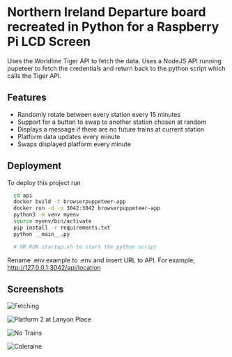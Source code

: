 # Northern Ireland Departure board recreated in Python for a Raspberry Pi LCD Screen


Uses the Worldline Tiger API to fetch the data. Uses a NodeJS API running pupeteer to fetch the credentials and return back to the python script which calls the Tiger API.

## Features

- Randomly rotate between every station every 15 minutes
- Support for a button to swap to another station chosen at random
- Displays a message if there are no future trains at current station
- Platform data updates every minute
- Swaps displayed platform every minute






## Deployment

To deploy this project run

```bash
  cd api
  docker build -t browserpuppeteer-app
  docker run -d -p 3042:3042 browserpuppeteer-app
  python3 -m venv myenv
  source myenv/bin/activate
  pip install -r requirements.txt
  python __main__.py

  # OR RUN startup.sh to start the python script
```

Rename .env.example to .env and insert URL to API. For example,
http://127.0.0.1:3042/api/location


## Screenshots

![Fetching](https://cdn.discordapp.com/attachments/1244834155901222923/1253927608996069417/20240622_051755.jpg?ex=6677a296&is=66765116&hm=21ecaa02de8a7e48df146416da85848c8f36679b7ea1d4320381f73c171a40d9&)

![Platform 2 at Lanyon Place](https://cdn.discordapp.com/attachments/1244834155901222923/1253927609952243732/20240622_051814.jpg?ex=6677a297&is=66765117&hm=7d3c2bb7f61cf333cb1936c54c68b062a324eb1f22d48f65133fe7495b684555&)

![No Trains](https://cdn.discordapp.com/attachments/1244834155901222923/1253927610803556423/20240622_051937.jpg?ex=6677a297&is=66765117&hm=427a8b513abc602d435fd2efd50ed6d7969b3ce7c5ea36d169dbcd407f546b65&)

![Coleraine](https://cdn.discordapp.com/attachments/1244834155901222923/1253927776499798046/image.png?ex=6677a2be&is=6676513e&hm=99a00a85dadd52af32a8a30b511ca0be4dc0085bba992c42a0376bd6eecd04b5&)

